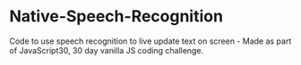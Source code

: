 # Native-Speech-Recognition
Code to use speech recognition to live update text on screen - Made as part of JavaScript30, 30 day vanilla JS coding challenge.
